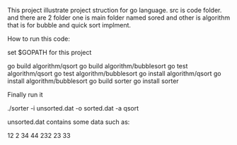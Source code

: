 This project illustrate project struction for go language. 
src is code folder.
and there are 2 folder one is main folder named sored and other is algorithm that is for bubble and quick sort implment. 

How to run this code:

set $GOPATH for this project 

go build algorithm/qsort
go build algorithm/bubblesort
go test algorithm/qsort
go test algorithm/bubblesort
go install algorithm/qsort
go install algorithm/bubblesort
go build sorter
go install sorter

Finally run it 

./sorter -i unsorted.dat -o sorted.dat -a qsort

unsorted.dat contains some data such as:

12
2
34
44
232
23
33
